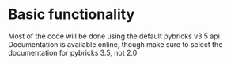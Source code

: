 # Basic functionality
Most of the code will be done using the default pybricks v3.5 api
Documentation is available online, though make sure to select the documentation for pybricks 3.5, not 2.0
